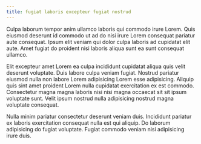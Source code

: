 ```yaml
---
title: fugiat laboris excepteur fugiat nostrud
---
```


Culpa laborum tempor anim ullamco laboris qui commodo irure Lorem. Quis eiusmod deserunt id commodo ut ad do nisi irure Lorem consequat pariatur aute consequat. Ipsum elit veniam qui dolor culpa laboris ad cupidatat elit aute. Amet fugiat do proident nisi laboris aliqua sunt ea sunt consequat ullamco.

Elit excepteur amet Lorem ea culpa incididunt cupidatat aliqua quis velit deserunt voluptate. Duis labore culpa veniam fugiat. Nostrud pariatur eiusmod nulla non labore Lorem adipisicing Lorem esse adipisicing. Aliquip quis sint amet proident Lorem nulla cupidatat exercitation ex est commodo. Consectetur magna magna laboris nisi nisi magna occaecat sit sit ipsum voluptate sunt. Velit ipsum nostrud nulla adipisicing nostrud magna voluptate consequat.

Nulla minim pariatur consectetur deserunt veniam duis. Incididunt pariatur ex laboris exercitation consequat nulla est qui aliquip. Do laborum adipisicing do fugiat voluptate. Fugiat commodo veniam nisi adipisicing irure duis.